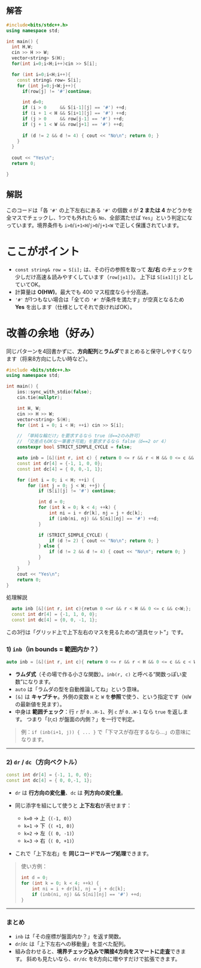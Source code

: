 ## 解答
```cpp
#include<bits/stdc++.h>
using namespace std;

int main() {
  int H,W;
  cin >> H >> W;
  vector<string> S(H);
  for(int i=0;i<H;i++)cin >> S[i];

  for (int i=0;i<H;i++){
    const string& row= S[i];
    for (int j=0;j<W;j++){
      if(row[j] != '#')continue;

      int d=0;
      if (i > 0     && S[i-1][j] == '#') ++d;
      if (i + 1 < H && S[i+1][j] == '#') ++d;
      if (j > 0     && row[j-1] == '#') ++d;
      if (j + 1 < W && row[j+1] == '#') ++d;
      
      if (d != 2 && d != 4) { cout << "No\n"; return 0; }
    }
  }
  
  cout << "Yes\n";
  return 0;

}
```
## 解説
このコードは「各 `'#'` の上下左右にある `'#'` の個数 `d` が **2 または 4** かどうかを全マスでチェックし、1つでも外れたら `No`、全部満たせば `Yes`」という判定になっています。境界条件も `i>0`/`i+1<H`/`j>0`/`j+1<W` で正しく保護されています。

# ここがポイント

* `const string& row = S[i];` は、その行の参照を取って **左/右** のチェックを少しだけ高速＆読みやすくしています（`row[j±1]`）。
  上下は `S[i±1][j]` としていてOK。
* 計算量は **O(HW)**。最大でも 400 マス程度なら十分高速。
* `'#'` が1つもない場合は「全ての `'#'` が条件を満たす」が空真となるため **Yes** を出します（仕様としてそれで良ければOK）。

# 改善の余地（好み）

同じパターンを4回書かずに、**方向配列**と**ラムダ**でまとめると保守しやすくなります（将来8方向にしたい時など）。

```cpp
#include <bits/stdc++.h>
using namespace std;

int main() {
    ios::sync_with_stdio(false);
    cin.tie(nullptr);

    int H, W;
    cin >> H >> W;
    vector<string> S(H);
    for (int i = 0; i < H; ++i) cin >> S[i];

    // 「単純な輪だけ」を要求するなら true（d==2のみ許可）
    // 「交差点もOKな一筆書き可能」を要求するなら false（d==2 or 4）
    constexpr bool STRICT_SIMPLE_CYCLE = false;

    auto inb = [&](int r, int c) { return 0 <= r && r < H && 0 <= c && c < W; };
    const int dr[4] = {-1, 1, 0, 0};
    const int dc[4] = { 0, 0,-1, 1};

    for (int i = 0; i < H; ++i) {
        for (int j = 0; j < W; ++j) {
            if (S[i][j] != '#') continue;

            int d = 0;
            for (int k = 0; k < 4; ++k) {
                int ni = i + dr[k], nj = j + dc[k];
                if (inb(ni, nj) && S[ni][nj] == '#') ++d;
            }

            if (STRICT_SIMPLE_CYCLE) {
                if (d != 2) { cout << "No\n"; return 0; }
            } else {
                if (d != 2 && d != 4) { cout << "No\n"; return 0; }
            }
        }
    }
    cout << "Yes\n";
    return 0;
}

```
処理解説
```cpp
  auto inb [&](int r, int c){retun 0 <=r && r < H && 0 <= c && c<W;};
  const int dr[4] = {-1, 1, 0, 0};
  const int dc[4] = {0, 0, -1, 1};
```
この3行は「グリッド上で上下左右のマスを見るための“道具セット”」です。

### 1) `inb`（in bounds = 範囲内か？）

```cpp
auto inb = [&](int r, int c){ return 0 <= r && r < H && 0 <= c && c < W; };
```

* **ラムダ式**（その場で作る小さな関数）。`inb(r, c)` と呼べる“関数っぽい変数”になります。
* `auto` は「ラムダの型を自動推論してね」という意味。
* `[&]` は **キャプチャ**。外側の変数 `H` と `W` を**参照**で使う、という指定です（`H`/`W` の最新値を見ます）。
* 中身は **範囲チェック**：行 `r` が `0..H-1`、列 `c` が `0..W-1` なら `true` を返します。
  つまり「(r,c) が盤面の内側？」を一行で判定。

> 例：`if (inb(i+1, j)) { ... }` で「下マスが存在するなら…」の意味になります。

---

### 2) `dr` / `dc`（方向ベクトル）

```cpp
const int dr[4] = {-1, 1, 0, 0};
const int dc[4] = { 0, 0,-1, 1};
```

* `dr` は **行方向の変化量**、`dc` は **列方向の変化量**。
* 同じ添字を組にして使うと **上下左右**が表せます：

  * `k=0` → 上（`(-1, 0)`）
  * `k=1` → 下（`( +1, 0)`）
  * `k=2` → 左（`( 0, -1)`）
  * `k=3` → 右（`( 0, +1)`）
* これで「上下左右」を **同じコードでループ処理**できます。

> 使い方例：
>
> ```cpp
> int d = 0;
> for (int k = 0; k < 4; ++k) {
>     int ni = i + dr[k], nj = j + dc[k];
>     if (inb(ni, nj) && S[ni][nj] == '#') ++d;
> }
> ```

---

### まとめ

* `inb` は「その座標が盤面内か？」を返す関数。
* `dr`/`dc` は「上下左右への移動量」を並べた配列。
* 組み合わせると、**境界チェック込みで隣接4方向をスマートに走査**できます。
  斜めも見たいなら、`dr/dc` を8方向に増やすだけで拡張できます。
